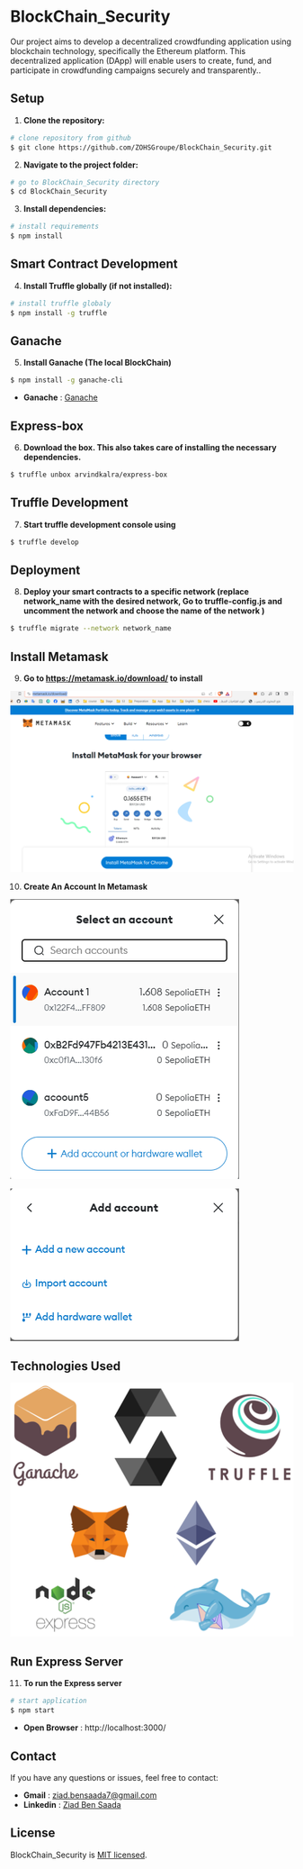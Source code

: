 # BlockChain_Security

Our project aims to develop a decentralized crowdfunding application using blockchain technology, specifically the Ethereum platform. This decentralized application (DApp) will enable users to create, fund, and participate in crowdfunding campaigns securely and transparently..

## Setup

1. **Clone the repository:**

```bash
# clone repository from github
$ git clone https://github.com/ZOHSGroupe/BlockChain_Security.git
```

2. **Navigate to the project folder:**
```bash
# go to BlockChain_Security directory
$ cd BlockChain_Security
```

3. **Install dependencies:**
```bash
# install requirements 
$ npm install
```

## Smart Contract Development
4. **Install Truffle globally (if not installed):**
```bash
# install truffle globaly 
$ npm install -g truffle
```
## Ganache
5. **Install Ganache (The local BlockChain)**
```bash
$ npm install -g ganache-cli
```
- **Ganache** : [Ganache]( https://trufflesuite.com/ganache)
## Express-box
6. **Download the box. This also takes care of installing the necessary dependencies.**
```bash
$ truffle unbox arvindkalra/express-box
```
      

## Truffle Development
7. **Start truffle development console using**
```bash
$ truffle develop
```
## Deployment
8. **Deploy your smart contracts to a specific network (replace network_name with the desired network, Go to truffle-config.js and uncomment the network and choose the name of the network )**
```bash
$ truffle migrate --network network_name
```
## Install Metamask
9. **Go to https://metamask.io/download/ to install**
    
![Install_Metamask](https://github.com/ZOHSGroupe/BlockChain_Security/blob/master/imgs/Install_Metamask.png)

10. **Create An Account In Metamask**
    
![Adding An Account In Metamask1](https://github.com/ZOHSGroupe/BlockChain_Security/blob/master/imgs/Adding%20An%20Account%20In%20Metamask1.png)

![Adding An Account In Metamask2](https://github.com/ZOHSGroupe/BlockChain_Security/blob/master/imgs/Adding%20An%20Account%20In%20Metamask2.png)

## Technologies Used

![TechnologiesUsed](https://github.com/ZOHSGroupe/BlockChain_Security/blob/master/imgs/TechnologiesUsed.png)

## Run Express Server
11. **To run the Express server**
```bash
# start application
$ npm start
```
- **Open Browser** : http://localhost:3000/
   
## Contact
If you have any questions or issues, feel free to contact:

- **Gmail** : ziad.bensaada7@gmail.com
- **Linkedin** : [Ziad Ben Saada](https://www.linkedin.com/in/ziad-ben-saada-850219226/)


## License

BlockChain_Security is [MIT licensed](LICENSE).

